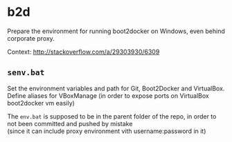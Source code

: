 # b2d
Prepare the environment for running boot2docker on Windows, even behind corporate proxy.

Context: http://stackoverflow.com/a/29303930/6309

## `senv.bat`

Set the environment variables and path for Git, Boot2Docker and VirtualBox.  
Define aliases for VBoxManage (in order to expose ports on VirtualBox boot2docker vm easily)

The `env.bat` is supposed to be in the parent folder of the repo, in order to not been committed and pushed by mistake   
(since it can include proxy environment vith username:password in it)
